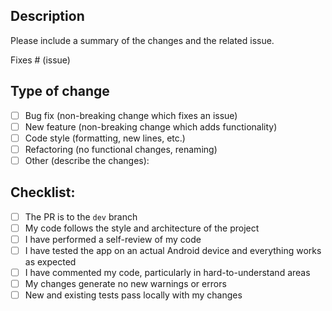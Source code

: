 ## Description

Please include a summary of the changes and the related issue.

Fixes # (issue)

## Type of change

- [ ] Bug fix (non-breaking change which fixes an issue)
- [ ] New feature (non-breaking change which adds functionality)
- [ ] Code style (formatting, new lines, etc.)
- [ ] Refactoring (no functional changes, renaming)
- [ ] Other (describe the changes):

## Checklist:

- [ ] The PR is to the `dev` branch
- [ ] My code follows the style and architecture of the project
- [ ] I have performed a self-review of my code
- [ ] I have tested the app on an actual Android device and everything works as expected
- [ ] I have commented my code, particularly in hard-to-understand areas
- [ ] My changes generate no new warnings or errors
- [ ] New and existing tests pass locally with my changes

